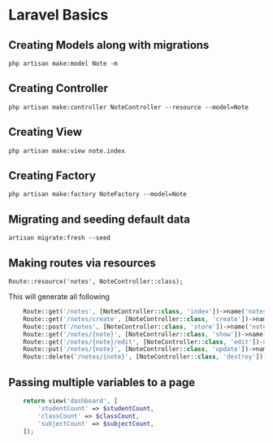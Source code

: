 # Laravel Basics

## Creating Models along with migrations

`php artisan make:model Note -m`

## Creating Controller

`php artisan make:controller NoteController --resource --model=Note`

## Creating View

`php artisan make:view note.index`

## Creating Factory

`php artisan make:factory NoteFactory --model=Note`

## Migrating and seeding default data

`artisan migrate:fresh --seed`

## Making routes via resources

`Route::resource('notes', NoteController::class);`

This will generate all following

```php
    Route::get('/notes', [NoteController::class, 'index'])->name('notes.index'); // List all notes
    Route::get('/notes/create', [NoteController::class, 'create'])->name('notes.create'); // Show form to create a new note
    Route::post('/notes', [NoteController::class, 'store'])->name('notes.store'); // Store a new note
    Route::get('/notes/{note}', [NoteController::class, 'show'])->name('notes.show'); // Show a specific note
    Route::get('/notes/{note}/edit', [NoteController::class, 'edit'])->name('notes.edit'); // Show form to edit a specific note
    Route::put('/notes/{note}', [NoteController::class, 'update'])->name('notes.update'); // Update a specific note
    Route::delete('/notes/{note}', [NoteController::class, 'destroy'])->name('notes.destroy'); // Delete a specific note
```

## Passing multiple variables to a page

```php
    return view('dashboard', [
        'studentCount' => $studentCount,
        'classCount' => $classCount,
        'subjectCount' => $subjectCount,
    ]);
```
